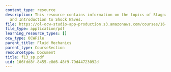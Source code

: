 ```yaml
---
content_type: resource
description: This resource contains information on the topics of Stagnation Quantities
  and Introduction to Shock Waves.
file: https://ol-ocw-studio-app-production.s3.amazonaws.com/courses/16-01-unified-engineering-i-ii-iii-iv-fall-2005-spring-2006/106fdd8f8455e8d648f979d44723092d_f13_sp.pdf
file_type: application/pdf
learning_resource_types: []
ocw_type: OCWFile
parent_title: Fluid Mechanics
parent_type: CourseSection
resourcetype: Document
title: f13_sp.pdf
uid: 106fdd8f-8455-e8d6-48f9-79d44723092d
---
```

